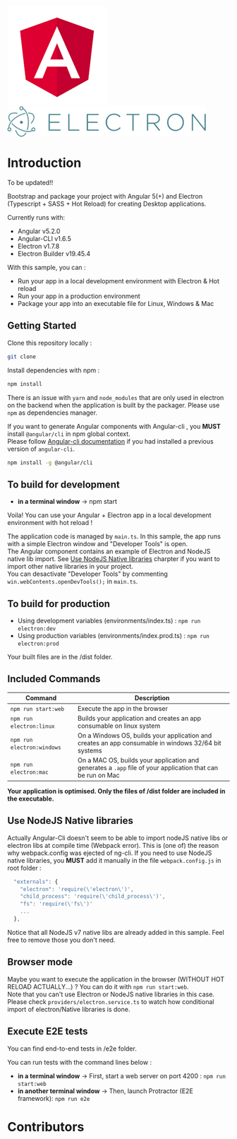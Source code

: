 [![Angular Logo](./logo-angular.jpg)](https://angular.io/) [![Electron Logo](./logo-electron.jpg)](https://electron.atom.io/)

# Introduction

To be updated!! 

Bootstrap and package your project with Angular 5(+) and Electron (Typescript + SASS + Hot Reload) for creating Desktop applications.

Currently runs with:

- Angular v5.2.0
- Angular-CLI v1.6.5
- Electron v1.7.8
- Electron Builder v19.45.4

With this sample, you can :

- Run your app in a local development environment with Electron & Hot reload
- Run your app in a production environment
- Package your app into an executable file for Linux, Windows & Mac

## Getting Started

Clone this repository locally :

``` bash
git clone 
```

Install dependencies with npm :

``` bash
npm install
```

There is an issue with `yarn` and `node_modules` that are only used in electron on the backend when the application is built by the packager. Please use `npm` as dependencies manager.

If you want to generate Angular components with Angular-cli , you **MUST** install `@angular/cli` in npm global context.  
Please follow [Angular-cli documentation](https://github.com/angular/angular-cli) if you had installed a previous version of `angular-cli`.

``` bash
npm install -g @angular/cli
```

## To build for development

- **in a terminal window** -> npm start  

Voila! You can use your Angular + Electron app in a local development environment with hot reload !

The application code is managed by `main.ts`. In this sample, the app runs with a simple Electron window and "Developer Tools" is open.  
The Angular component contains an example of Electron and NodeJS native lib import. See [Use NodeJS Native libraries](#use-nodejs-native-libraries) charpter if you want to import other native libraries in your project.  
You can desactivate "Developer Tools" by commenting `win.webContents.openDevTools();` in `main.ts`.

## To build for production

- Using development variables (environments/index.ts) :  `npm run electron:dev`
- Using production variables (environments/index.prod.ts) :  `npm run electron:prod`

Your built files are in the /dist folder.

## Included Commands

|Command|Description|
|--|--|
|`npm run start:web`| Execute the app in the browser |
|`npm run electron:linux`| Builds your application and creates an app consumable on linux system |
|`npm run electron:windows`| On a Windows OS, builds your application and creates an app consumable in windows 32/64 bit systems |
|`npm run electron:mac`|  On a MAC OS, builds your application and generates a `.app` file of your application that can be run on Mac |

**Your application is optimised. Only the files of /dist folder are included in the executable.**

## Use NodeJS Native libraries

Actually Angular-Cli doesn't seem to be able to import nodeJS native libs or electron libs at compile time (Webpack error). This is (one of) the reason why webpack.config was ejected of ng-cli.
If you need to use NodeJS native libraries, you **MUST** add it manually in the file `webpack.config.js` in root folder :

```javascript
  "externals": {
    "electron": 'require(\'electron\')',
    "child_process": 'require(\'child_process\')',
    "fs": 'require(\'fs\')'
    ...
  },
```

Notice that all NodeJS v7 native libs are already added in this sample. Feel free to remove those you don't need.

## Browser mode

Maybe you want to execute the application in the browser (WITHOUT HOT RELOAD ACTUALLY...) ? You can do it with `npm run start:web`.  
Note that you can't use Electron or NodeJS native libraries in this case. Please check `providers/electron.service.ts` to watch how conditional import of electron/Native libraries is done.

## Execute E2E tests

You can find end-to-end tests in /e2e folder.

You can run tests with the command lines below : 
- **in a terminal window** -> First, start a web server on port 4200 : `npm run start:web`  
- **in another terminal window** -> Then, launch Protractor (E2E framework): `npm run e2e`

# Contributors 
